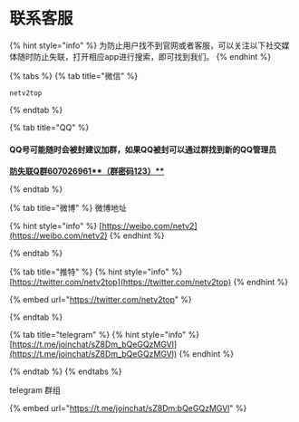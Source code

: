 # 联系客服

{% hint style="info" %}
为防止用户找不到官网或者客服，可以关注以下社交媒体随时防止失联，打开相应app进行搜索，即可找到我们。
{% endhint %}

{% tabs %}
{% tab title="微信" %}
```
netv2top
```


{% endtab %}

{% tab title="QQ" %}
#### QQ号可能随时会被封建议加群，如果QQ被封可以通过群找到新的QQ管理员

****[**防失联Q群**607026961**（群密码123）**](https://qm.qq.com/cgi-bin/qm/qr?k=sHbwT8DTZXbOMUwOWMV4lrireRT77rmH\&jump_from=webapi)****


{% endtab %}

{% tab title="微博" %}
微博地址

{% hint style="info" %}
[https://weibo.com/netv2](https://weibo.com/netv2)
{% endhint %}


{% endtab %}

{% tab title="推特" %}
{% hint style="info" %}
[https://twitter.com/netv2top](https://twitter.com/netv2top)
{% endhint %}

{% embed url="https://twitter.com/netv2top" %}


{% endtab %}

{% tab title="telegram" %}
{% hint style="info" %}
[https://t.me/joinchat/sZ8Dm_bQeGQzMGVl](https://t.me/joinchat/sZ8Dm_bQeGQzMGVl)
{% endhint %}


{% endtab %}
{% endtabs %}

telegram 群组

{% embed url="https://t.me/joinchat/sZ8Dm:bQeGQzMGVl" %}
